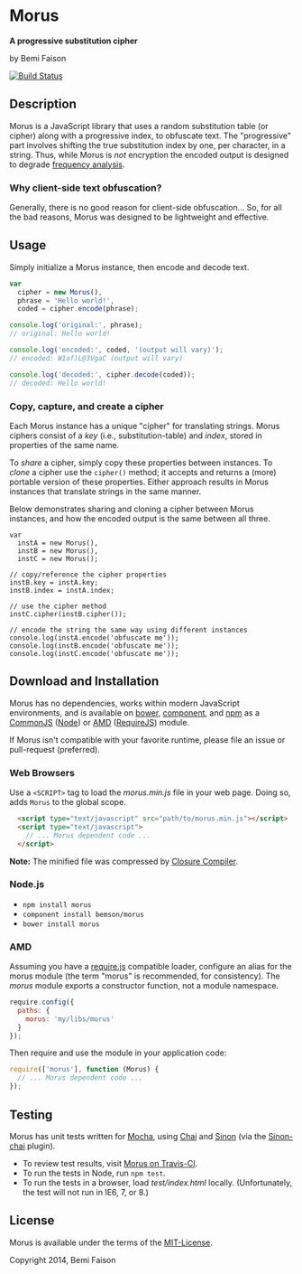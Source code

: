 # Morus

**A progressive substitution cipher**

by Bemi Faison

[![Build Status](https://travis-ci.org/bemson/morus.png?branch=master)](https://travis-ci.org/bemson/morus)


## Description

Morus is a JavaScript library that uses a random substitution table (or cipher) along with a progressive index, to obfuscate text. The "progressive" part involves shifting the true substitution index by one, per character, in a string. Thus, while Morus is _not_ encryption the encoded output is designed to degrade [frequency analysis](http://en.wikipedia.org/wiki/Frequency_analysis).

### Why client-side text obfuscation?

Generally, there is no good reason for client-side obfuscation... So, for all the bad reasons, Morus was designed to be lightweight and effective.

## Usage

Simply initialize a Morus instance, then encode and decode text.

```js
var
  cipher = new Morus(),
  phrase = 'Hello world!',
  coded = cipher.encode(phrase);

console.log('original:', phrase);
// original: Hello world!

console.log('encoded:', coded, '(output will vary)');
// encoded: W1af)L@3VgaC (output will vary)

console.log('decoded:', cipher.decode(coded));
// decoded: Hello world!
```

### Copy, capture, and create a cipher

Each Morus instance has a unique "cipher" for translating strings. Morus ciphers consist of a _key_ (i.e., substitution-table) and _index_, stored in properties of the same name.

To _share_ a cipher, simply copy these properties between instances. To _clone_ a cipher use the `cipher()` method; it accepts and returns a (more) portable version of these properties. Either approach results in Morus instances that translate strings in the same manner.

Below demonstrates sharing and cloning a cipher between Morus instances, and how the encoded output is the same between all three.

```
var
  instA = new Morus(),
  instB = new Morus(),
  instC = new Morus();

// copy/reference the cipher properties
instB.key = instA.key;
instB.index = instA.index;

// use the cipher method
instC.cipher(instB.cipher());

// encode the string the same way using different instances
console.log(instA.encode('obfuscate me'));
console.log(instB.encode('obfuscate me'));
console.log(instC.encode('obfuscate me'));
```


## Download and Installation

Morus has no dependencies, works within modern JavaScript environments,
and is available on [bower](http://bower.io/search/?q=morus), [component](http://component.github.io/component.io), and [npm](https://www.npmjs.org/package/morus) as a [CommonJS](http://wiki.commonjs.org/wiki/CommonJS) ([Node](http://nodejs.org/)) or [AMD](http://wiki.commonjs.org/wiki/Modules/AsynchronousDefinition) ([RequireJS](http://requirejs.org)) module.

If Morus isn't compatible with your favorite runtime, please file an issue or pull-request (preferred).

### Web Browsers

Use a `<SCRIPT>` tag to load the _morus.min.js_ file in your web page. Doing so, adds `Morus` to the global scope.

```html
  <script type="text/javascript" src="path/to/morus.min.js"></script>
  <script type="text/javascript">
    // ... Morus dependent code ...
  </script>
```

**Note:** The minified file was compressed by [Closure Compiler](http://closure-compiler.appspot.com/).

### Node.js

  * `npm install morus`
  * `component install bemson/morus`
  * `bower install morus`

### AMD

Assuming you have a [require.js](http://requirejs.org/) compatible loader, configure an alias for the morus module (the term "morus" is recommended, for consistency). The _morus_ module exports a constructor function, not a module namespace.

```js
require.config({
  paths: {
    morus: 'my/libs/morus'
  }
});
```

Then require and use the module in your application code:

```js
require(['morus'], function (Morus) {
  // ... Morus dependent code ...
});
```


## Testing

Morus has unit tests written for [Mocha](http://visionmedia.github.io/mocha), using [Chai](http://chaijs.com/) and [Sinon](http://sinonjs.org) (via the [Sinon-chai](http://chaijs.com/plugins/sinon-chai) plugin).

  * To review test results, visit [Morus on Travis-CI](https://travis-ci.org/bemson/morus).
  * To run the tests in Node, run `npm test`.
  * To run the tests in a browser, load _test/index.html_ locally. (Unfortunately, the test will not run in IE6, 7, or 8.)


## License

Morus is available under the terms of the [MIT-License](http://en.wikipedia.org/wiki/MIT_License#License_terms).

Copyright 2014, Bemi Faison

